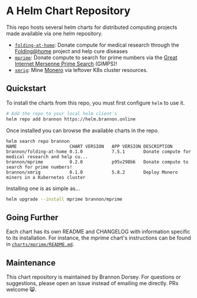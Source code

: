 # A Helm Chart Repository

This repo hosts several helm charts for distributed computing projects made available via one helm repository.

- [`folding-at-home`](charts/folding-at-home): Donate compute for medical research through the [Folding@home](https://foldingathome.org/) project and help cure diseases
- [`mprime`](charts/mprime): Donate compute to search for prime numbers via the [Great Internet Mersenne Prime Search](https://www.mersenne.org/) (GIMPS)!
- [`xmrig`](charts/xmrig): Mine [Monero](https://www.getmonero.org/) via leftover K8s cluster resources.

## Quickstart

To install the charts from this repo, you must first configure `helm` to use it.

```bash
# Add the repo to your local helm client's
helm repo add brannon https://helm.brannon.online
```

Once installed you can browse the available charts in the repo.

```
helm search repo brannon
NAME                   	CHART VERSION	APP VERSION	DESCRIPTION
brannon/folding-at-home	0.1.0        	7.5.1      	Donate compute for medical research and help cu...
brannon/mprime         	0.2.0        	p95v298b6  	Donate compute to search for prime numbers!
brannon/xmrig          	0.1.0        	5.8.2      	Deploy Monero miners in a Kubernetes cluster
```

Installing one is as simple as...

```bash
helm upgrade --install mprime brannon/mprime
```

## Going Further

Each chart has its own README and CHANGELOG with information specific to its installation. For instance, the mprime chart's instructions can be found in [`charts/mprime/README.md`](charts/mprime/README.md).

## Maintenance

This chart repository is maintained by Brannon Dorsey. For questions or suggestions, please open an issue instead of emailing me directly. PRs welcome 😸.
